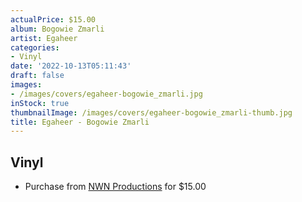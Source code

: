 ```yaml
---
actualPrice: $15.00
album: Bogowie Zmarli
artist: Egaheer
categories:
- Vinyl
date: '2022-10-13T05:11:43'
draft: false
images:
- /images/covers/egaheer-bogowie_zmarli.jpg
inStock: true
thumbnailImage: /images/covers/egaheer-bogowie_zmarli-thumb.jpg
title: Egaheer - Bogowie Zmarli
---
```


## Vinyl
* Purchase from [NWN Productions](http://shop.nwnprod.com/index.php?route=product/product&path=76&product_id=28345&sort=pd.name&order=ASC) for $15.00
